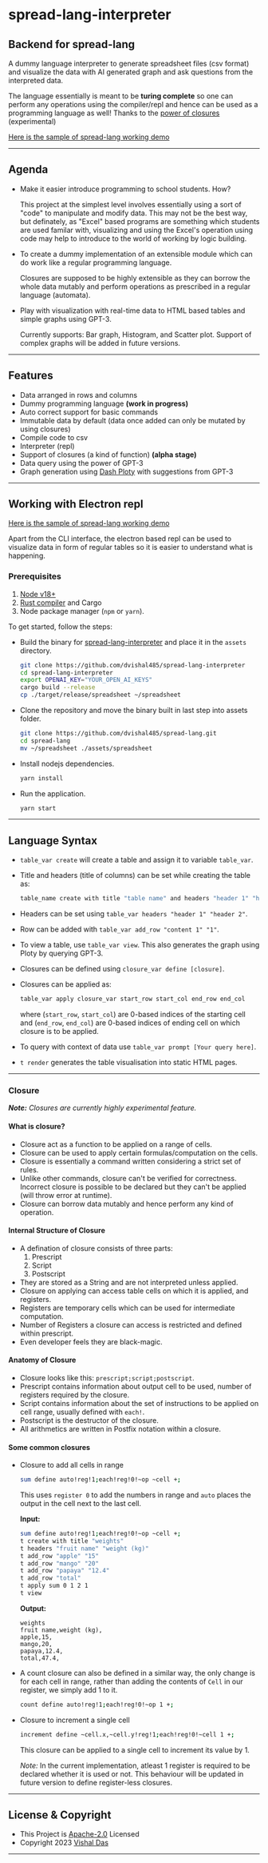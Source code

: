 # spread-lang-interpreter

## Backend for spread-lang

A dummy language interpreter to generate spreadsheet files (csv format) and visualize the data with AI generated graph and ask questions from the interpreted data.

The language essentially is meant to be **turing complete** so one can perform any operations using the compiler/repl and hence can be used as a programming language as well! Thanks to the [power of closures](#closure) (experimental)

[Here is the sample of spread-lang working demo](https://github.com/dvishal485/spread-lang-interpreter/blob/main/spread-lang.pdf)

---

## Agenda

- Make it easier introduce programming to school students. How?
  
  This project at the simplest level involves essentially using a sort of "code" to manipulate and modify data. This may not be the best way, but definately, as "Excel" based programs are something which students are used familar with, visualizing and using the Excel's operation using code may help to introduce to the world of working by logic building.
- To create a dummy implementation of an extensible module which can do work like a regular programming language.
  
  Closures are supposed to be highly extensible as they can borrow the whole data mutably and perform operations as prescribed in a regular language (automata).
- Play with visualization with real-time data to HTML based tables and simple graphs using GPT-3.
  
  Currently supports: Bar graph, Histogram, and Scatter plot. Support of complex graphs will be added in future versions.

---

## Features

- Data arranged in rows and columns
- Dummy programming language **(work in progress)**
- Auto correct support for basic commands
- Immutable data by default (data once added can only be mutated by using closures)
- Compile code to csv
- Interpreter (repl)
- Support of closures (a kind of function) **(alpha stage)**
- Data query using the power of GPT-3
- Graph generation using [Dash Ploty](https://dash.plotly.com/) with suggestions from GPT-3

---

## Working with Electron repl

[Here is the sample of spread-lang working demo](https://github.com/dvishal485/spread-lang-interpreter/blob/main/spread-lang.pdf)

Apart from the CLI interface, the electron based repl can be used to visualize data in form of regular tables so it is easier to understand what is happening.

### Prerequisites

1. [Node v18+](https://nodejs.org/en/download)
2. [Rust compiler](https://www.rust-lang.org/tools/install) and Cargo
3. Node package manager (`npm` or `yarn`).

To get started, follow the steps:

- Build the binary for [spread-lang-interpreter](https://github.com/dvishal485/spread-lang-interpreter) and place it in the `assets` directory.

  ```bash
  git clone https://github.com/dvishal485/spread-lang-interpreter
  cd spread-lang-interpreter
  export OPENAI_KEY="YOUR_OPEN_AI_KEYS"
  cargo build --release
  cp ./target/release/spreadsheet ~/spreadsheet
  ```

- Clone the repository and move the binary built in last step into assets folder.

  ```bash
  git clone https://github.com/dvishal485/spread-lang.git
  cd spread-lang
  mv ~/spreadsheet ./assets/spreadsheet
  ```

- Install nodejs dependencies.

  ```bash
  yarn install
  ```

- Run the application.

  ```bash
  yarn start
  ```

---

## Language Syntax

- `table_var create` will create a table and assign it to variable `table_var`.
- Title and headers (title of columns) can be set while creating the table as:

  ```bash
  table_name create with title "table name" and headers "header 1" "header 2"
  ```

- Headers can be set using `table_var headers "header 1" "header 2"`.
- Row can be added with `table_var add_row "content 1" "1"`.
- To view a table, use `table_var view`. This also generates the graph using Ploty by querying GPT-3.
- Closures can be defined using `closure_var define [closure]`.
- Closures can be applied as:
  
  ```bash
  table_var apply closure_var start_row start_col end_row end_col
  ```

  where (`start_row`, `start_col`) are 0-based indices of the starting cell and (`end_row`, `end_col`) are 0-based indices of ending cell on which closure is to be applied.

- To query with context of data use `table_var prompt [Your query here]`.
- `t render` generates the table visualisation into static HTML pages.

---

### Closure

***Note:** Closures are currently highly experimental feature.*

#### What is closure?

- Closure act as a function to be applied on a range of cells.
- Closure can be used to apply certain formulas/computation on the cells.
- Closure is essentially a command written considering a strict set of rules.
- Unlike other commands, closure can't be verified for correctness. Incorrect closure is possible to be declared but they can't be applied (will throw error at runtime).
- Closure can borrow data mutably and hence perform any kind of operation.

#### Internal Structure of Closure

- A defination of closure consists of three parts:
  1. Prescript
  1. Script
  1. Postscript
- They are stored as a String and are not interpreted unless applied.
- Closure on applying can access table cells on which it is applied, and registers.
- Registers are temporary cells which can be used for intermediate computation.
- Number of Registers a closure can access is restricted and defined within prescript.
- Even developer feels they are black-magic.

#### Anatomy of Closure

- Closure looks like this: `prescript;script;postscript`.
- Prescript contains information about output cell to be used, number of registers required by the closure.
- Script contains information about the set of instructions to be applied on cell range, usually defined with `each!`.
- Postscript is the destructor of the closure.
- All arithmetics are written in Postfix notation within a closure.

#### Some common closures

- Closure to add all cells in range
  
  ```bash
  sum define auto!reg!1;each!reg!0!~op ~cell +;
  ```

  This uses `register 0` to add the numbers in range and `auto` places the output in the cell next to the last cell.

  **Input:**

  ```bash
  sum define auto!reg!1;each!reg!0!~op ~cell +;
  t create with title "weights"
  t headers "fruit name" "weight (kg)"
  t add_row "apple" "15"
  t add_row "mango" "20"
  t add_row "papaya" "12.4"
  t add_row "total"
  t apply sum 0 1 2 1
  t view
  ```

  **Output:**

  ```csv
  weights
  fruit name,weight (kg),
  apple,15,
  mango,20,
  papaya,12.4,
  total,47.4,
  ```

- A count closure can also be defined in a similar way, the only change is for each cell in range, rather than adding the contents of `Cell` in our register, we simply add 1 to it.

  ```bash
  count define auto!reg!1;each!reg!0!~op 1 +;
  ```

- Closure to increment a single cell

  ```bash
  increment define ~cell.x,~cell.y!reg!1;each!reg!0!~cell 1 +;
  ```

  This closure can be applied to a single cell to increment its value by 1.

  *Note:* In the current implementation, atleast 1 register is required to be declared whether it is used or not. This behaviour will be updated in future version to define register-less closures.

---

## License & Copyright

- This Project is [Apache-2.0](./LICENSE) Licensed
- Copyright 2023 [Vishal Das](https://github.com/dvishal485)

---
